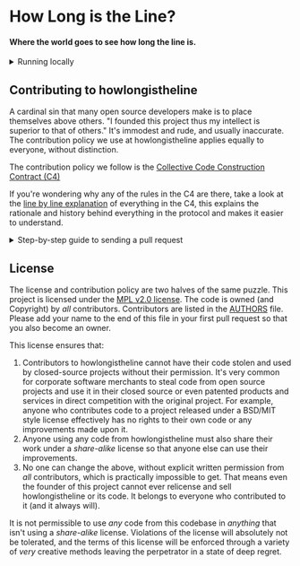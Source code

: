 # How Long is the Line?
#### Where the world goes to see how long the line is.

<details>
  <summary>Running locally</summary>
<p>

#### Install Meteor   
```
curl https://install.meteor.com/ | sh
```

#### Clone repository    
```
git clone https://github.com/howlongistheline/howlongistheline.org.git
```

**Note**: if you want to edit things and send a pull request you should _fork_ this project on GitHub first and clone _your_ fork instead of https://github.com/howlongistheline/howlongistheline.org.git.

#### Install Dependencies   
```
meteor npm install
```

#### Run meteor
```
meteor run
```

#### Insert the database if running locally (never for production)
Run this from within the project directory while Meteor is running (it must be running to serve the local MongoDB instance):
```
cd ..
tar -xvf howlongistheline.org/mongodump.tar.gz
mongorestore -h 127.0.0.1 --port 3001 -d meteor dump/meteor
```   
(You will need [Mongo](https://docs.mongodb.com/manual/installation/) to be installed on your system).

If you already have the database but want to update it to the latest version, do a `meteor reset` from within the project directory before running the above, otherwise you will recieve `duplicate key error` errors.

#### Mongo errors   
If Mongo exits with status 1:
* Quick fix: `export LC_ALL=C`   
* Proper fix: something is wrong with your OS locales, good luck.

#### Meteor errors
If you do a `git pull` and Meteor doesn't start, the first thing to do is run `meteor npm install` as there may be package updates.

</p>
</details>    


## Contributing to howlongistheline    
A cardinal sin that many open source developers make is to place themselves above others. "I founded this project thus my intellect is superior to that of others." It's immodest and rude, and usually inaccurate. The contribution policy we use at howlongistheline applies equally to everyone, without distinction.    

The contribution policy we follow is the [Collective Code Construction Contract (C4)](http://socialarchitecture.science/c4/)    

If you're wondering why any of the rules in the C4 are there, take a look at the [line by line explanation](http://socialarchitecture.science/c4-deep/) of everything in the C4, this explains the rationale and history behind everything in the protocol and makes it easier to understand.

<details>
  <summary>Step-by-step guide to sending a pull request</summary>
<p>

0. Read the [contribution protocol](http://socialarchitecture.science/c4/) and the [line by line explanation](http://socialarchitecture.science/c4-deep/) of the protocol.
1. Fork this GitHub repository under your own GitHub account.
2. Clone _your_ fork locally on your development machine.
3. Choose _one_ problem to solve. If you aren't solving a problem that's already in the issue tracker you should describe the problem there (and your idea of the solution) first to see if anyone else has something to say about it (maybe someone is already working on a solution, or maybe you're doing somthing wrong).

**It is important to claim the issue you want to work on so that others don't work on the same thing. Make a comment in the issue: `I'm claiming this issue` before you start working on the issue, even if it is your own.**

If at some point you want to abandon the issue and let someone else have a go, let people know by commenting on the issue.

4. Add the howlongistheline repository as an upstream source and pull any changes:
```
git remote add upstream https://github.com/howlongistheline/howlongistheline.org.git # only needs to be done once
git checkout master # just to make sure you're on the correct branch
git pull upstream master # this grabs any code that has changed, you want to be working on the latest 'version'
git push # update your remote fork with the changes you just pulled from upstream master
```
5. Create a local branch on your machine `git checkout -b branch_name` (it's usually a good idea to call the branch something that describes the problem you are solving). _Never_ develop on the `master` branch, as the `master` branch is exclusively used to accept incoming changes from `upstream:master` and you'll run into problems if you try to use it for anything else.
6. Solve the problem in the absolute most simple and fastest possible way with the smallest number of changes humanly possible. Tell other people what you're doing by putting _very clear and descriptive comments in your code every 2-3 lines_.    
Add your name to the AUTHORS file so that you become a part owner of howlongistheline.    
7. Commit your changes to your own fork:
Before you commit changes, you should check if you are working on the latest version (again). Go to the GitHub website and open _your_ fork of howlongistheline, it should say _This branch is even with howlongistheline:master._    
If **not**, you need to pull the latest changes from the upstream howlongistheline repository and replay your changes on top of the latest version:
```
git stash # save your work locally
git checkout master
git pull upstream master
git push
git checkout -b branch_name_stash
git stash pop # this will replay your work on the new local branch which is now fully up to date with the howlongistheline repository
```

Note: after running `git stash pop` you should run Meteor and look over your code again and check that everything still works as sometimes a file you worked on was changed in the meantime.

Now you can add your changes:   
```
git add changed_file.js # repeat for each file you changed. If you use -A to add everything, make sure you have your IDE stuff and local linting config etc in .gitignore, as we don't want that in the repo.
```

And then commit your changes:
```
git commit -m 'problem: <70 characters describing the problem # do not close the '', press ENTER two (2) times
>
>solution: short description of how you solved the problem.' # Now you can close the ''. Be sure to mention the issue number if there is one (e.g. #6)    
git push //this will send your changes to _your_ fork on Github
```    
8. Go to your fork on GitHub and select the branch you just worked on. Click "pull request" to send a pull request back to the master branch of the howlongistheline repository.
9. Send the pull request, be sure to mention the issue number with a # symbol at the front (e.g. #1014).  
10. Go back to the issue, and make a comment:
  ```
    Done in #(PR_NUMBER)
  ```

  Your change will be pushed to production, usually within a few hours. Everyone can then test your solution and whoever opened the issue can close it if it solves the problem.

#### What happens after I send a pull request?    
If your pull request contains a correct patch (read the C4) a maintainer will merge it.
If you want to work on another problem while you are waiting for it to merge simply repeat the above steps starting at:
```
@: git checkout master
```

#### Tests
Tests are not yet implemented, feel free to add tests if you wish. This will prevent others from breaking your changes later.

</p>
</details>    


## License
The license and contribution policy are two halves of the same puzzle. This project is licensed under the [MPL v2.0 license](LICENSE). The code is owned (and Copyright) by _all_ contributors. Contributors are listed in the [AUTHORS](AUTHORS) file. Please add your name to the end of this file in your first pull request so that you also become an owner.

This license ensures that:
1. Contributors to howlongistheline cannot have their code stolen and used by closed-source projects without their permission. It's very common for corporate software merchants to steal code from open source projects and use it in their closed source or even patented products and services in direct competition with the original project. For example, anyone who contributes code to a project released under a BSD/MIT style license effectively has no rights to their own code or any improvements made upon it.
2. Anyone using any code from howlongistheline must also share their work under a _share-alike_ license so that anyone else can use their improvements.
3. No one can change the above, without explicit written permission from _all_ contributors, which is practically impossible to get. That means even the founder of this project cannot ever relicense and sell howlongistheline or its code. It belongs to everyone who contributed to it (and it always will).

It is not permissible to use _any_ code from this codebase in _anything_ that isn't using a _share-alike_ license. Violations of the license will absolutely not be tolerated, and the terms of this license will be enforced through a variety of _very_ creative methods leaving the perpetrator in a state of deep regret.
